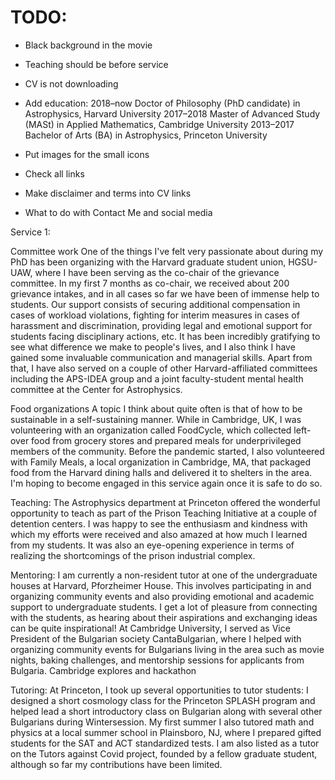 # TODO:

- Black background in the movie

- Teaching should be before service

- CV is not downloading

- Add education:
2018–now Doctor of Philosophy (PhD candidate) in Astrophysics, Harvard University
2017–2018 Master of Advanced Study (MASt) in Applied Mathematics, Cambridge University
2013–2017 Bachelor of Arts (BA) in Astrophysics, Princeton University

- Put images for the small icons

- Check all links

- Make disclaimer and terms into CV links

- What to do with Contact Me and social media

Service 1:

Committee work
One of the things I've felt very passionate about during my PhD has been organizing with the Harvard graduate student union, HGSU-UAW, where I have been serving as the co-chair of the grievance committee. In my first 7 months as co-chair, we received about 200 grievance intakes, and in all cases so far we have been of immense help to students. Our support consists of securing additional compensation in cases of workload violations, fighting for interim measures in cases of harassment and discrimination, providing legal and emotional support for students facing disciplinary actions, etc. It has been incredibly gratifying to see what difference we make to people's lives, and I also think I have gained some invaluable communication and managerial skills. Apart from that, I have also served on a couple of other Harvard-affiliated committees including the APS-IDEA group and a joint faculty-student mental health committee at the Center for Astrophysics.

Food organizations
A topic I think about quite often is that of how to be sustainable in a self-sustaining manner. While in Cambridge, UK, I was volunteering with an organization called FoodCycle, which collected left-over food from grocery stores and prepared meals for underprivileged members of the community. Before the pandemic started, I also volunteered with Family Meals, a local organization in Cambridge, MA, that packaged food from the Harvard dining halls and delivered it to shelters in the area. I'm hoping to become engaged in this service again once it is safe to do so.

Teaching:
The Astrophysics department at Princeton offered the wonderful opportunity to teach as part of the Prison Teaching Initiative at a couple of detention centers. I was happy to see the enthusiasm and kindness with which my efforts were received and also amazed at how much I learned from my students. It was also an eye-opening experience in terms of realizing the shortcomings of the prison industrial complex.

Mentoring:
I am currently a non-resident tutor at one of the undergraduate houses at Harvard, Pforzheimer House. This involves participating in and organizing community events and also providing emotional and academic support to undergraduate students. I get a lot of pleasure from connecting with the students, as hearing about their aspirations and exchanging ideas can be quite inspirational! At Cambridge University, I served as Vice President of the Bulgarian society CantaBulgarian, where I helped with organizing community events for Bulgarians living in the area such as movie nights, baking challenges, and mentorship sessions for applicants from Bulgaria. Cambridge explores and hackathon

Tutoring:
At Princeton, I took up several opportunities to tutor students: I designed a short cosmology class for the Princeton SPLASH program and helped lead a short introductory class on Bulgarian along with several other Bulgarians during Wintersession. My first summer I also tutored math and physics at a local summer school in Plainsboro, NJ, where I prepared gifted students for the SAT and ACT standardized tests. I am also listed as a tutor on the Tutors against Covid project, founded by a fellow graduate student, although so far my contributions have been limited.
